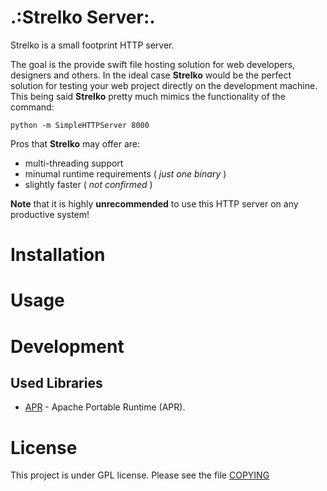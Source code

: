 .:Strelko Server:.
=============================

Strelko is a small footprint HTTP server. 

The goal is the provide swift file hosting solution for web developers, designers and others. In the ideal case **Strelko** would be the perfect solution for testing your web project directly on the development machine. This being said **Strelko** pretty much mimics the functionality of the command:

    python -m SimpleHTTPServer 8000

Pros that **Strelko** may offer are:
* multi-threading support
* minumal runtime requirements ( *just one binary* )
* slightly faster ( *not confirmed* )

**Note** that it is highly **unrecommended** to use this HTTP server on any productive system!

# Installation

# Usage

# Development

## Used Libraries  
  * [APR](http://apr.apache.org/) - Apache Portable Runtime (APR).


# License
This project is under GPL license. Please see the file [COPYING](COPYING)
